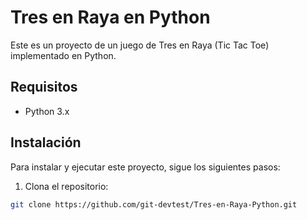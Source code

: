 # Tres en Raya en Python

Este es un proyecto de un juego de Tres en Raya (Tic Tac Toe) implementado en Python.

## Requisitos

- Python 3.x

## Instalación

Para instalar y ejecutar este proyecto, sigue los siguientes pasos:

1. Clona el repositorio:

```bash
git clone https://github.com/git-devtest/Tres-en-Raya-Python.git
